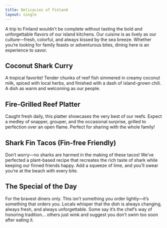 ```yaml
---
title: Delicacies of Finland
layout: single
---
```


A trip to Finland wouldn’t be complete without tasting the bold and unforgettable flavors of our island kitchens. Our cuisine is as lively as our culture—fresh, colorful, and always kissed by the sea breeze. Whether you’re looking for family feasts or adventurous bites, dining here is an experience to savor.

## Coconut Shark Curry

A tropical favorite! Tender chunks of reef fish simmered in creamy coconut milk, spiced with local herbs, and finished with a dash of island-grown chili. A dish as warm and welcoming as our people.

## Fire-Grilled Reef Platter

Caught fresh daily, this platter showcases the very best of our reefs. Expect a medley of snapper, grouper, and the occasional surprise, grilled to perfection over an open flame. Perfect for sharing with the whole family!

## Shark Fin Tacos (Fin-free Friendly)

Don’t worry—no sharks are harmed in the making of these tacos! We’ve perfected a plant-based recipe that recreates the rich taste of shark while keeping our finned friends happy. Add a squeeze of lime, and you’ll swear you’re at the beach with every bite.

## The Special of the Day

For the bravest diners only. This isn’t something you order lightly—it’s something that orders you. Locals whisper that the dish is always changing, always fresh, and always unforgettable. Some say it’s the chef’s way of honoring tradition… others just wink and suggest you don’t swim too soon after eating it.